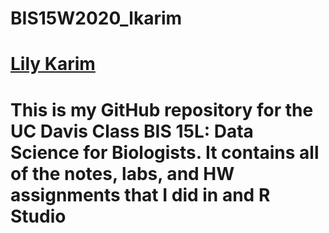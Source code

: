 # BIS15W2020_lkarim
# [Lily Karim](mailto:lmkarim@ucdavis.edu)
# This is my GitHub repository for the UC Davis Class BIS 15L: Data Science for Biologists. It contains all of the notes, labs, and HW assignments that I did in and R Studio
